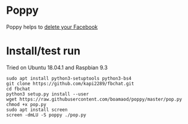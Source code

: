 # Poppy
Poppy helps to [delete your Facebook](https://youtu.be/k_Jq38JKN3A)

# Install/test run

Tried on Ubuntu 18.04.1 and Raspbian 9.3

```
sudo apt install python3-setuptools python3-bs4
git clone https://github.com/kapi2289/fbchat.git
cd fbchat
python3 setup.py install --user
wget https://raw.githubusercontent.com/boamaod/poppy/master/pop.py
chmod +x pop.py
sudo apt install screen
screen -dmLU -S poppy ./pop.py
```
